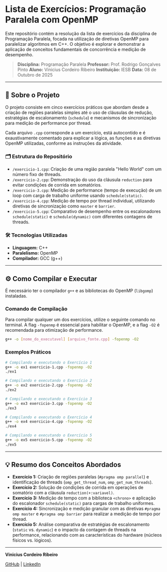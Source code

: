 # Lista de Exercícios: Programação Paralela com OpenMP

Este repositório contém a resolução da lista de exercícios da disciplina de Programação Paralela, focada na utilização de diretivas OpenMP para paralelizar algoritmos em C++. O objetivo é explorar e demonstrar a aplicação de conceitos fundamentais de concorrência e medição de desempenho.

> **Disciplina:** Programação Paralela
> **Professor:** Prof. Rodrigo Gonçalves Pinto
> **Aluno:** Vinicius Cordeiro Ribeiro
> **Instituição:** IESB
> **Data:** 08 de Outubro de 2025

---

## 🚀 Sobre o Projeto

O projeto consiste em cinco exercícios práticos que abordam desde a criação de regiões paralelas simples até o uso de cláusulas de redução, estratégias de escalonamento (`schedule`) e mecanismos de sincronização para medição de performance por thread.

Cada arquivo `.cpp` corresponde a um exercício, está autocontido e é exaustivamente comentado para explicar a lógica, as funções e as diretivas OpenMP utilizadas, conforme as instruções da atividade.

### 🗂️ Estrutura do Repositório

* `/exercicio-1.cpp`: Criação de uma região paralela "Hello World" com um número fixo de threads.
* `/exercicio-2.cpp`: Demonstração do uso da cláusula `reduction` para evitar condições de corrida em somatórios.
* `/exercicio-3.cpp`: Medição de performance (tempo de execução) de um loop com carga de trabalho uniforme usando `schedule(static)`.
* `/exercicio-4.cpp`: Medição de tempo por thread individual, utilizando diretivas de sincronização como `master` e `barrier`.
* `/exercicio-5.cpp`: Comparativo de desempenho entre os escalonadores `schedule(static)` e `schedule(dynamic)` com diferentes contagens de threads.

### 🛠️ Tecnologias Utilizadas

* **Linguagem:** C++
* **Paralelismo:** OpenMP
* **Compilador:** GCC (g++)

---

## ⚙️ Como Compilar e Executar

É necessário ter o compilador `g++` e as bibliotecas do OpenMP (`libgomp`) instaladas.

### Comando de Compilação

Para compilar qualquer um dos exercícios, utilize o seguinte comando no terminal. A flag `-fopenmp` é essencial para habilitar o OpenMP, e a flag `-O2` é recomendada para otimização de performance.

```bash
g++ -o [nome_do_executavel] [arquivo_fonte.cpp] -fopenmp -O2
````

### Exemplos Práticos

```bash
# Compilando e executando o Exercício 1
g++ -o ex1 exercicio-1.cpp -fopenmp -O2
./ex1

# Compilando e executando o Exercício 2
g++ -o ex2 exercicio-2.cpp -fopenmp -O2
./ex2

# Compilando e executando o Exercício 3
g++ -o ex3 exercicio-3.cpp -fopenmp -O2
./ex3

# Compilando e executando o Exercício 4
g++ -o ex4 exercicio-4.cpp -fopenmp -O2
./ex4

# Compilando e executando o Exercício 5
g++ -o ex5 exercicio-5.cpp -fopenmp -O2
./ex5
```

-----

## 💡 Resumo dos Conceitos Abordados

  * **Exercício 1:** Criação de regiões paralelas (`#pragma omp parallel`) e identificação de threads (`omp_get_thread_num`, `omp_get_num_threads`).
  * **Exercício 2:** Solução de condições de corrida em operações de somatório com a cláusula `reduction(+:variavel)`.
  * **Exercício 3:** Medição de tempo com a biblioteca `<chrono>` e aplicação do escalonador `schedule(static)` para cargas de trabalho uniformes.
  * **Exercício 4:** Sincronização e medição granular com as diretivas `#pragma omp master` e `#pragma omp barrier` para realizar a medição de tempo por thread.
  * **Exercício 5:** Análise comparativa de estratégias de escalonamento (`static` vs. `dynamic`) e o impacto da contagem de threads na performance, relacionando com as características do hardware (núcleos físicos vs. lógicos).

-----

**Vinicius Cordeiro Ribeiro**

[GitHub](https://github.com/viniciuscribeiro) | [LinkedIn](https://www.linkedin.com/in/viniciuscordeiroribeiro/)

```
```